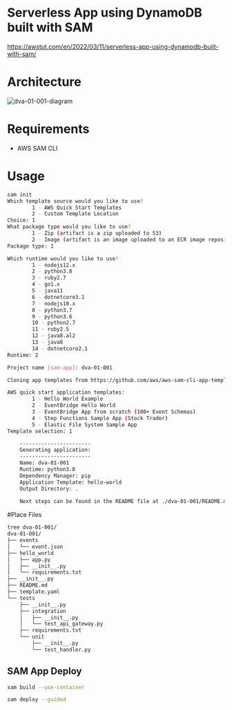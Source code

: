 # Serverless App using DynamoDB built with SAM

https://awstut.com/en/2022/03/11/serverless-app-using-dynamodb-built-with-sam/

# Architecture

![dva-01-001-diagram](https://user-images.githubusercontent.com/84276199/209225197-a378e121-72cc-4fb2-822a-e5d6f251ed1a.png)

# Requirements

* AWS SAM CLI

# Usage

```bash
sam init
Which template source would you like to use?
        1 - AWS Quick Start Templates
        2 - Custom Template Location
Choice: 1
What package type would you like to use?
        1 - Zip (artifact is a zip uploaded to S3)
        2 - Image (artifact is an image uploaded to an ECR image repository)
Package type: 1

Which runtime would you like to use?
        1 - nodejs12.x
        2 - python3.8
        3 - ruby2.7
        4 - go1.x
        5 - java11
        6 - dotnetcore3.1
        7 - nodejs10.x
        8 - python3.7
        9 - python3.6
        10 - python2.7
        11 - ruby2.5
        12 - java8.al2
        13 - java8
        14 - dotnetcore2.1
Runtime: 2

Project name [sam-app]: dva-01-001

Cloning app templates from https://github.com/aws/aws-sam-cli-app-templates

AWS quick start application templates:
        1 - Hello World Example
        2 - EventBridge Hello World
        3 - EventBridge App from scratch (100+ Event Schemas)
        4 - Step Functions Sample App (Stock Trader)
        5 - Elastic File System Sample App
Template selection: 1

    -----------------------
    Generating application:
    -----------------------
    Name: dva-01-001
    Runtime: python3.8
    Dependency Manager: pip
    Application Template: hello-world
    Output Directory: .
    
    Next steps can be found in the README file at ./dva-01-001/README.md
```

#Place Files

```bash
tree dva-01-001/
dva-01-001/
├── events
│   └── event.json
├── hello_world
│   ├── app.py
│   ├── __init__.py
│   └── requirements.txt
├── __init__.py
├── README.md
├── template.yaml
└── tests
    ├── __init__.py
    ├── integration
    │   ├── __init__.py
    │   └── test_api_gateway.py
    ├── requirements.txt
    └── unit
        ├── __init__.py
        └── test_handler.py
```

## SAM App Deploy

```bash
sam build --use-container

sam deploy --guided
```
